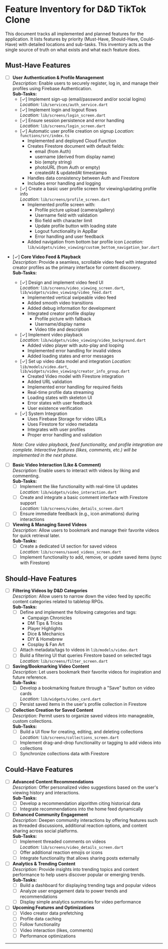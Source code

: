 # Feature Inventory for D&D TikTok Clone

This document tracks all implemented and planned features for the application. It lists features by priority (Must-Have, Should-Have, Could-Have) with detailed locations and sub-tasks. This inventory acts as the single source of truth on what exists and what each feature does.

## Must-Have Features

- [ ] **User Authentication & Profile Management**  
  *Description:* Enable users to securely register, log in, and manage their profiles using Firebase Authentication.  
  **Sub-Tasks:**
  - [✓] Implement sign-up (email/password and/or social logins)  
    *Location:* `lib/services/auth_service.dart`  
  - [✓] Implement login and logout flows  
    *Location:* `lib/screens/login_screen.dart`
  - [✓] Ensure session persistence and error handling  
    *Location:* `lib/screens/login_screen.dart`
  - [✓] Automatic user profile creation on signup
    *Location:* `functions/src/index.ts`
    - Implemented and deployed Cloud Function
    - Creates Firestore document with default fields:
      - email (from Auth)
      - username (derived from display name)
      - bio (empty string)
      - photoURL (from Auth or empty)
      - createdAt & updatedAt timestamps
    - Handles data consistency between Auth and Firestore
    - Includes error handling and logging
  - [✓] Create a basic user profile screen for viewing/updating profile info  
    *Location:* `lib/screens/profile_screen.dart`
    - Implemented profile screen with:
      - Profile picture upload (camera/gallery)
      - Username field with validation
      - Bio field with character limit
      - Update profile button with loading state
      - Logout functionality in AppBar
      - Error handling and user feedback
    - Added navigation from bottom bar profile icon
    *Location:* `lib/widgets/video_viewing/custom_bottom_navigation_bar.dart`

- [✓] **Core Video Feed & Playback**  
  *Description:* Provide a seamless, scrollable video feed with integrated creator profiles as the primary interface for content discovery.  
  **Sub-Tasks:**
  - [✓] Design and implement video feed UI  
    *Location:* `lib/screens/video_viewing_screen.dart`, `lib/widgets/video_viewing/video_feed.dart`
    - Implemented vertical swipeable video feed
    - Added smooth video transitions
    - Added debug information for development
    - Integrated creator profile display
      - Profile picture with fallback
      - Username/display name
      - Video title and description
  - [✓] Implement video playback  
    *Location:* `lib/widgets/video_viewing/video_background.dart`
    - Added video player with auto-play and looping
    - Implemented error handling for invalid videos
    - Added loading states and error messages
  - [✓] Set up video data model and integration
    *Location:* `lib/models/video.dart`, `lib/widgets/video_viewing/creator_info_group.dart`
    - Created Video model with Firestore integration
    - Added URL validation
    - Implemented error handling for required fields
    - Real-time profile data streaming
    - Loading states with skeleton UI
    - Error states with user feedback
    - User existence verification
  - [✓] System Integration
    - Uses Firebase Storage for video URLs
    - Uses Firestore for video metadata
    - Integrates with user profiles
    - Proper error handling and validation

  *Note: Core video playback, feed functionality, and profile integration are complete. Interactive features (likes, comments, etc.) will be implemented in the next phase.*

- [ ] **Basic Video Interaction (Like & Comment)**  
  *Description:* Enable users to interact with videos by liking and commenting.  
  **Sub-Tasks:**
  - [ ] Implement the like functionality with real-time UI updates  
    *Location:* `lib/widgets/video_interaction.dart`
  - [ ] Create and integrate a basic comment interface with Firestore support  
    *Location:* `lib/screens/video_details_screen.dart`
  - [ ] Ensure immediate feedback (e.g., icon animations) during interactions

- [ ] **Viewing & Managing Saved Videos**  
  *Description:* Allow users to bookmark and manage their favorite videos for quick retrieval later.  
  **Sub-Tasks:**
  - [ ] Create a dedicated UI section for saved videos  
    *Location:* `lib/screens/saved_videos_screen.dart`
  - [ ] Implement functionality to add, remove, or update saved items (sync with Firestore)

## Should-Have Features

- [ ] **Filtering Videos by D&D Categories**  
  *Description:* Allow users to narrow down the video feed by specific content categories related to tabletop RPGs.  
  **Sub-Tasks:**
  - [ ] Define and implement the following categories and tags:
    - Campaign Chronicles  
    - DM Tips & Tricks  
    - Player Highlights  
    - Dice & Mechanics  
    - DIY & Homebrew  
    - Cosplay & Fan Art  
  - [ ] Attach metadata/tags to videos in `lib/models/video.dart`
  - [ ] Build a filtering UI that queries Firestore based on selected tags  
    *Location:* `lib/screens/filter_screen.dart`

- [ ] **Saving/Bookmarking Video Content**  
  *Description:* Let users bookmark their favorite videos for inspiration and future reference.  
  **Sub-Tasks:**
  - [ ] Develop a bookmarking feature through a "Save" button on video cards  
    *Location:* `lib/widgets/video_card.dart`
  - [ ] Persist saved items in the user's profile collection in Firestore

- [ ] **Collection Creation for Saved Content**  
  *Description:* Permit users to organize saved videos into manageable, custom collections.  
  **Sub-Tasks:**
  - [ ] Build a UI flow for creating, editing, and deleting collections  
    *Location:* `lib/screens/collections_screen.dart`
  - [ ] Implement drag-and-drop functionality or tagging to add videos into collections  
  - [ ] Synchronize collections data with Firestore

## Could-Have Features

- [ ] **Advanced Content Recommendations**  
  *Description:* Offer personalized video suggestions based on the user's viewing history and interactions.  
  **Sub-Tasks:**
  - [ ] Develop a recommendation algorithm citing historical data
  - [ ] Integrate recommendations into the home feed dynamically

- [ ] **Enhanced Community Engagement**  
  *Description:* Deepen community interactions by offering features such as threaded discussions, additional reaction options, and content sharing across social platforms.  
  **Sub-Tasks:**
  - [ ] Implement threaded comments on videos  
    *Location:* `lib/screens/video_details_screen.dart`
  - [ ] Offer additional reaction emojis or icons  
  - [ ] Integrate functionality that allows sharing posts externally

- [ ] **Analytics & Trending Content**  
  *Description:* Provide insights into trending topics and content performance to help users discover popular or emerging trends.  
  **Sub-Tasks:**
  - [ ] Build a dashboard for displaying trending tags and popular videos  
  - [ ] Analyze user engagement data to power trends and recommendations  
  - [ ] Display simple analytics summaries for video performance

- [ ] **Upcoming Features and Optimizations**
  - [ ] Video creator data prefetching
  - [ ] Profile data caching
  - [ ] Follow functionality
  - [ ] Video interaction (likes, comments)
  - [ ] Performance optimizations

--- 